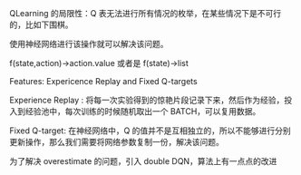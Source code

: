 QLearning 的局限性：Q 表无法进行所有情况的枚举，在某些情况下是不可行的，比如下围棋。

使用神经网络进行该操作就可以解决该问题。

f(state,action)->action.value
或者是
f(state)->list<actionvalue>

Features: Expericence Replay and Fixed Q-targets

Experience Replay : 将每一次实验得到的惊艳片段记录下来，然后作为经验，投入到经验池中，每次训练的时候随机取出一个 BATCH，可以复用数据。

Fixed Q-target: 在神经网络中，Q 的值并不是互相独立的，所以不能够进行分别更新操作，那么我们需要将网络参数复制一份，解决该问题。

为了解决 overestimate 的问题，引入 double DQN，算法上有一点点的改进
